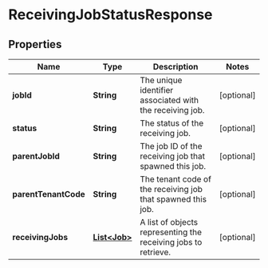

# ReceivingJobStatusResponse


## Properties

| Name | Type | Description | Notes |
|------------ | ------------- | ------------- | -------------|
|**jobId** | **String** | The unique identifier associated with the receiving job. |  [optional] |
|**status** | **String** | The status of the receiving job. |  [optional] |
|**parentJobId** | **String** | The job ID of the receiving job that spawned this job. |  [optional] |
|**parentTenantCode** | **String** | The tenant code of the receiving job that spawned  this job. |  [optional] |
|**receivingJobs** | [**List&lt;Job&gt;**](Job.md) | A list of objects representing the receiving jobs to retrieve. |  [optional] |



